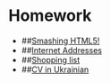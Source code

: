 # Homework

* ##[Smashing HTML5!](https://hryhorieva.github.io/L1-homework/L1_homework.html)
* ##[Internet Addresses](https://hryhorieva.github.io/L2-homework-ia/homework_ia_intro.html)
* ##[Shopping list](https://hryhorieva.github.io/shopping-list/homework_shoppinglist.html)
* ##[CV in Ukrainian](https://hryhorieva.github.io/cv/homework_cv_ukr.html)
